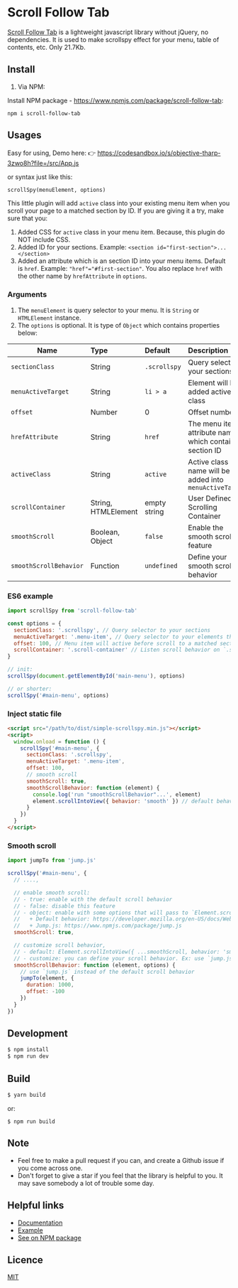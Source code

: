 # Scroll Follow Tab

[Scroll Follow Tab](https://github.com/Cong-Hieu/scroll-follow-tab) is a lightweight javascript library without jQuery,
no dependencies. It is used to make scrollspy effect for your menu, table of contents, etc.
Only 21.7Kb.

## Install

1. Via NPM:

Install NPM package - https://www.npmjs.com/package/scroll-follow-tab:

```npm
npm i scroll-follow-tab
```

## Usages

Easy for using, Demo here:
👉 https://codesandbox.io/s/objective-tharp-3zwo8h?file=/src/App.js

or syntax just like this:

```html
scrollSpy(menuElement, options)
```

This little plugin will add `active` class into your existing menu item when you scroll your page to a matched section by ID.
If you are giving it a try, make sure that you:

1. Added CSS for `active` class in your menu item. Because, this plugin do NOT include CSS.
2. Added ID for your sections.
   Example: `<section id="first-section">...</section>`
3. Added an attribute which is an section ID into your menu items. Default is `href`.
   Example: `"href"="#first-section"`.
   You also replace `href` with the other name by `hrefAttribute` in `options`.

### Arguments

1. The `menuElement` is query selector to your menu. It is `String` or `HTMLElement` instance.
2. The `options` is optional. It is type of `Object` which contains properties below:

| Name                   | Type                | Default      | Description                                              |
| ---------------------- | :------------------ | :----------- | :------------------------------------------------------- |
| `sectionClass`         | String              | `.scrollspy` | Query selector to your sections                          |
| `menuActiveTarget`     | String              | `li > a`     | Element will be added active class                       |
| `offset`               | Number              | 0            | Offset number                                            |
| `hrefAttribute`        | String              | `href`       | The menu item's attribute name which contains section ID |
| `activeClass`          | String              | `active`     | Active class name will be added into `menuActiveTarget`  |
| `scrollContainer`      | String, HTMLElement | empty string | User Defined Scrolling Container                         |
| `smoothScroll`         | Boolean, Object     | `false`      | Enable the smooth scrolling feature                      |
| `smoothScrollBehavior` | Function            | `undefined`  | Define your smooth scroll behavior                       |

### ES6 example

```js
import scrollSpy from 'scroll-follow-tab'

const options = {
  sectionClass: '.scrollspy', // Query selector to your sections
  menuActiveTarget: '.menu-item', // Query selector to your elements that will be added `active` class
  offset: 100, // Menu item will active before scroll to a matched section 100px
  scrollContainer: '.scroll-container' // Listen scroll behavior on `.scroll-container` instead of `window`
}

// init:
scrollSpy(document.getElementById('main-menu'), options)

// or shorter:
scrollSpy('#main-menu', options)
```

### Inject static file

```html
<script src="/path/to/dist/simple-scrollspy.min.js"></script>
<script>
  window.onload = function () {
    scrollSpy('#main-menu', {
      sectionClass: '.scrollspy',
      menuActiveTarget: '.menu-item',
      offset: 100,
      // smooth scroll
      smoothScroll: true,
      smoothScrollBehavior: function (element) {
        console.log('run "smoothScrollBehavior"...', element)
        element.scrollIntoView({ behavior: 'smooth' }) // default behavior
      }
    })
  }
</script>
```

### Smooth scroll

```javascript
import jumpTo from 'jump.js'

scrollSpy('#main-menu', {
  // ....,

  // enable smooth scroll:
  // - true: enable with the default scroll behavior
  // - false: disable this feature
  // - object: enable with some options that will pass to `Element.scrollIntoView` or `smoothScrollBehavior`
  //   + Default behavior: https://developer.mozilla.org/en-US/docs/Web/API/Element/scrollIntoView
  //   + Jump.js: https://www.npmjs.com/package/jump.js
  smoothScroll: true,

  // customize scroll behavior,
  // - default: Element.scrollIntoView({ ...smoothScroll, behavior: 'smooth' })
  // - customize: you can define your scroll behavior. Ex: use `jump.js`, jQuery, .etc
  smoothScrollBehavior: function (element, options) {
    // use `jump.js` instead of the default scroll behavior
    jumpTo(element, {
      duration: 1000,
      offset: -100
    })
  }
})
```

## Development

```bash
$ npm install
$ npm run dev
```

## Build

```bash
$ yarn build
```

or:

```npm
$ npm run build
```

## Note

- Feel free to make a pull request if you can, and create a Github issue if you come across one.
- Don't forget to give a star if you feel that the library is helpful to you. It may save somebody a lot of trouble some day.

## Helpful links

- [Documentation](https://github.com/Cong-Hieu/scroll-follow-tab#readme)
- [Example](https://codesandbox.io/s/objective-tharp-3zwo8h?file=/src/App.js)
- [See on NPM package](https://www.npmjs.com/package/scroll-follow-tab)

## Licence

[MIT](./LICENSE)
